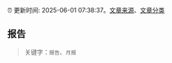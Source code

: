 :alarm_clock: 更新时间: 2025-06-01 07:38:37。[文章来源](/README.md)、[文章分类](/TAGS.md)

## 报告


> 关键字：`报告`、`月报`




